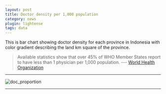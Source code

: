 ```yaml
---
layout: post
title: Doctor density per 1,000 population
category: news
plugin: lightense
tags: data
---
```


This is bar chart showing doctor density for each province in Indonesia with color gradient describing the land km square of the province.

> Available statistics show that over 45% of WHO Member States report to have less than 1 physician
per 1,000 population.
> --- [World Health Organization](https://www.who.int/gho/health_workforce/physicians_density/en/)
---

![doc_proportion](/assets/img/img1.png)

---
